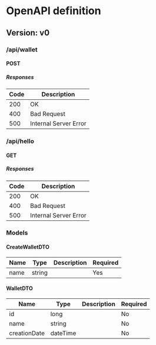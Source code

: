 # OpenAPI definition
## Version: v0

### /api/wallet

#### POST
##### Responses

| Code | Description |
| ---- | ----------- |
| 200 | OK |
| 400 | Bad Request |
| 500 | Internal Server Error |

### /api/hello

#### GET
##### Responses

| Code | Description |
| ---- | ----------- |
| 200 | OK |
| 400 | Bad Request |
| 500 | Internal Server Error |

### Models

#### CreateWalletDTO

| Name | Type | Description | Required |
| ---- | ---- | ----------- | -------- |
| name | string |  | Yes |

#### WalletDTO

| Name | Type | Description | Required |
| ---- | ---- | ----------- | -------- |
| id | long |  | No |
| name | string |  | No |
| creationDate | dateTime |  | No |

